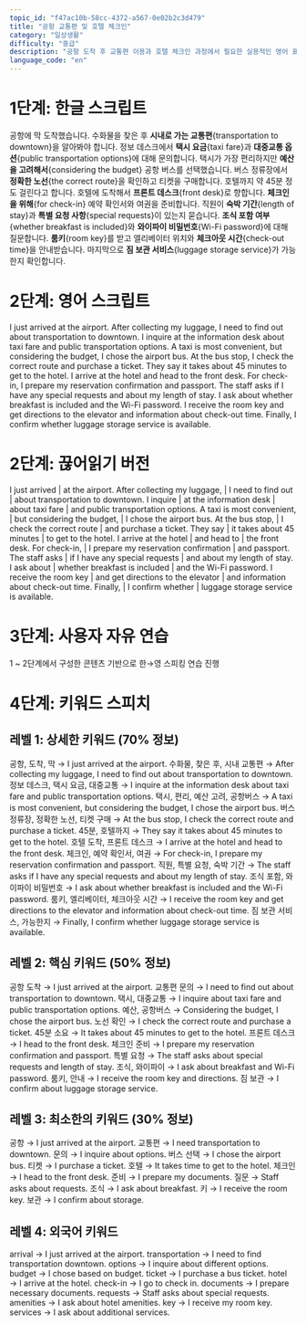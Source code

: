 ```yaml
---
topic_id: "f47ac10b-58cc-4372-a567-0e02b2c3d479"
title: "공항 교통편 및 호텔 체크인"
category: "일상생활"
difficulty: "중급"
description: "공항 도착 후 교통편 이용과 호텔 체크인 과정에서 필요한 실용적인 영어 표현들을 학습합니다."
language_code: "en"
---
```


# 1단계: 한글 스크립트

공항에 막 도착했습니다.
수화물을 찾은 후 **시내로 가는 교통편**{transportation to downtown}을 알아봐야 합니다.
정보 데스크에서 **택시 요금**{taxi fare}과 **대중교통 옵션**{public transportation options}에 대해 문의합니다.
택시가 가장 편리하지만 **예산을 고려해서**{considering the budget} 공항 버스를 선택했습니다.
버스 정류장에서 **정확한 노선**{the correct route}을 확인하고 티켓을 구매합니다.
호텔까지 약 45분 정도 걸린다고 합니다.
호텔에 도착해서 **프론트 데스크**{front desk}로 향합니다.
**체크인을 위해**{for check-in} 예약 확인서와 여권을 준비합니다.
직원이 **숙박 기간**{length of stay}과 **특별 요청 사항**{special requests}이 있는지 묻습니다.
**조식 포함 여부**{whether breakfast is included}와 **와이파이 비밀번호**{Wi-Fi password}에 대해 질문합니다.
**룸키**{room key}를 받고 엘리베이터 위치와 **체크아웃 시간**{check-out time}을 안내받습니다.
마지막으로 **짐 보관 서비스**{luggage storage service}가 가능한지 확인합니다.

# 2단계: 영어 스크립트

I just arrived at the airport.
After collecting my luggage, I need to find out about transportation to downtown.
I inquire at the information desk about taxi fare and public transportation options.
A taxi is most convenient, but considering the budget, I chose the airport bus.
At the bus stop, I check the correct route and purchase a ticket.
They say it takes about 45 minutes to get to the hotel.
I arrive at the hotel and head to the front desk.
For check-in, I prepare my reservation confirmation and passport.
The staff asks if I have any special requests and about my length of stay.
I ask about whether breakfast is included and the Wi-Fi password.
I receive the room key and get directions to the elevator and information about check-out time.
Finally, I confirm whether luggage storage service is available.

# 2단계: 끊어읽기 버전

I just arrived | at the airport.
After collecting my luggage, | I need to find out | about transportation to downtown.
I inquire | at the information desk | about taxi fare | and public transportation options.
A taxi is most convenient, | but considering the budget, | I chose the airport bus.
At the bus stop, | I check the correct route | and purchase a ticket.
They say | it takes about 45 minutes | to get to the hotel.
I arrive at the hotel | and head to | the front desk.
For check-in, | I prepare my reservation confirmation | and passport.
The staff asks | if I have any special requests | and about my length of stay.
I ask about | whether breakfast is included | and the Wi-Fi password.
I receive the room key | and get directions to the elevator | and information about check-out time.
Finally, | I confirm whether | luggage storage service is available.

# 3단계: 사용자 자유 연습

1 ~ 2단계에서 구성한 콘텐츠 기반으로 한→영 스피킹 연습 진행

# 4단계: 키워드 스피치

## 레벨 1: 상세한 키워드 (70% 정보)

공항, 도착, 막 → I just arrived at the airport.
수화물, 찾은 후, 시내 교통편 → After collecting my luggage, I need to find out about transportation to downtown.
정보 데스크, 택시 요금, 대중교통 → I inquire at the information desk about taxi fare and public transportation options.
택시, 편리, 예산 고려, 공항버스 → A taxi is most convenient, but considering the budget, I chose the airport bus.
버스 정류장, 정확한 노선, 티켓 구매 → At the bus stop, I check the correct route and purchase a ticket.
45분, 호텔까지 → They say it takes about 45 minutes to get to the hotel.
호텔 도착, 프론트 데스크 → I arrive at the hotel and head to the front desk.
체크인, 예약 확인서, 여권 → For check-in, I prepare my reservation confirmation and passport.
직원, 특별 요청, 숙박 기간 → The staff asks if I have any special requests and about my length of stay.
조식 포함, 와이파이 비밀번호 → I ask about whether breakfast is included and the Wi-Fi password.
룸키, 엘리베이터, 체크아웃 시간 → I receive the room key and get directions to the elevator and information about check-out time.
짐 보관 서비스, 가능한지 → Finally, I confirm whether luggage storage service is available.

## 레벨 2: 핵심 키워드 (50% 정보)

공항 도착 → I just arrived at the airport.
교통편 문의 → I need to find out about transportation to downtown.
택시, 대중교통 → I inquire about taxi fare and public transportation options.
예산, 공항버스 → Considering the budget, I chose the airport bus.
노선 확인 → I check the correct route and purchase a ticket.
45분 소요 → It takes about 45 minutes to get to the hotel.
프론트 데스크 → I head to the front desk.
체크인 준비 → I prepare my reservation confirmation and passport.
특별 요청 → The staff asks about special requests and length of stay.
조식, 와이파이 → I ask about breakfast and Wi-Fi password.
룸키, 안내 → I receive the room key and directions.
짐 보관 → I confirm about luggage storage service.

## 레벨 3: 최소한의 키워드 (30% 정보)

공항 → I just arrived at the airport.
교통편 → I need transportation to downtown.
문의 → I inquire about options.
버스 선택 → I chose the airport bus.
티켓 → I purchase a ticket.
호텔 → It takes time to get to the hotel.
체크인 → I head to the front desk.
준비 → I prepare my documents.
질문 → Staff asks about requests.
조식 → I ask about breakfast.
키 → I receive the room key.
보관 → I confirm about storage.

## 레벨 4: 외국어 키워드

arrival → I just arrived at the airport.
transportation → I need to find transportation downtown.
options → I inquire about different options.
budget → I chose based on budget.
ticket → I purchase a bus ticket.
hotel → I arrive at the hotel.
check-in → I go to check in.
documents → I prepare necessary documents.
requests → Staff asks about special requests.
amenities → I ask about hotel amenities.
key → I receive my room key.
services → I ask about additional services.